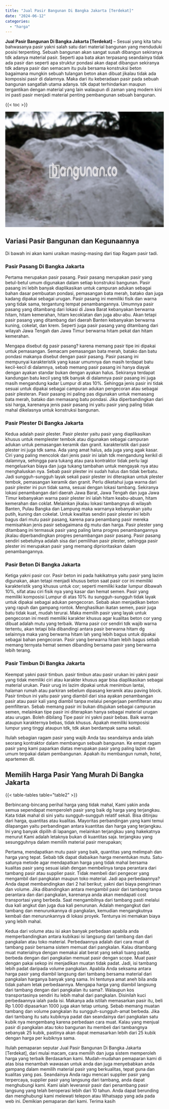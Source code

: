 ```yaml
---
title: "Jual Pasir Bangunan Di Bangka Jakarta [Terdekat]"
date: "2024-06-12"
categories: 
  - "harga"
---
```


**Jual Pasir Bangunan Di Bangka Jakarta \[Terdekat\]** – Sesuai yang kita tahu bahwasanya pasir yakni salah satu dari material bangunan yang menduduki posisi terpenting. Sebuah bangunan akan sangat susah dibangun sekiranya tdk adanya material pasir. Seperti apa bata akan terpasang seandainya tidak ada pasir dan seperti apa struktur pondasi akan dapat dibangun sekiranya tdk adanya pasir dan semacam itu pula bersama konstruksi beton bagaimana mungkin sebuah tulangan beton akan dibuat jikalau tidak ada komposisi pasir di dalamnya. Maka dari itu keberadaan pasir pada sebuah bangunan sangatlah utama adanya. tdk dapat terhindarkan maupun tergantikan dengan material yang lain walaupun di zaman yang modern kini ini pasti pasir menjadi material penting pembangunan sebuah bangunan.

{{< toc >}}

![Jual Pasir Bangunan Di Bangka Jakarta [Terdekat]](/images/jual-pasir-bangunan-75.png)

## Variasi Pasir Bangunan dan Kegunaannya

Di bawah ini akan kami uraikan masing-masing dari tiap Ragam pasir tadi.

### Pasir Pasang Di Bangka Jakarta

Pertama merupakan pasir pasang. Pasir pasang merupakan pasir yang betul-betul umum digunakan dalam setiap konstruksi bangunan. Pasir pasang ini lebih banyak diaplikasikan untuk campuran adukan sebagai bahan dasar pembuatan pondasi, pemasangan bata merah, batako dan juga kadang dipakai sebagai urugan. Pasir pasang ini memiliki fisik dan warna yang tidak sama, tergantung tempat penambangannya. Umumnya pasir pasang yang ditambang dari lokasi di Jawa Barat kebanyakan berwarna hitam, hitam kemerahan, hitam kecoklatan dan juga abu-abu. Akan tetapi pasir pasang yang ditambang dari daerah Banten kebanyakan berwarna kuning, cokelat, dan krem. Seperti juga pasir pasang yang ditambang dari wilayah Jawa Tengah dan Jawa Timur berwarna hitam pekat dan hitam kemerahan.

Mengapa disebut dg pasir pasang? karena memang pasir tipe ini dipakai untuk pemasangan. Semacam pemasangan bata merah, batako dan batu pondasi makanya disebut dengan pasir pasang. Pasir pasang ini mempunyai karakteristik yang kasar umumnya dan masih terdapat batu kecil-kecil di dalamnya, sebab memang pasir pasang ini hanya diayak dengan ayakan standar bukan dengan ayakan halus. Sekiranya terdapat kandungan batu kecil yang tdk banyak di dalamnya pasir pasang ini juga masih mengandung kadar Lumpur di atas 10%. Sehingga jenis pasir ini tidak sesuai untuk dipakai sebagai campuran adukan pengecoran atau sebagai pasir plesteran. Pasir pasang ini paling pas digunakan untuk memasang bata merah, batako dan memasang batu pondasi. Jika diperbandingkan dari sisi harga, karenanya jenis pasir pasang ini yaitu pasir yang paling tidak mahal dikelasnya untuk konstruksi bangunan.

### Pasir Plester Di Bangka Jakarta

Kedua adalah pasir plester. Pasir plester yaitu pasir yang diaplikasikan khusus untuk memplester tembok atau digunakan sebagai campuran adukan untuk pemasangan keramik dan granit. karakteristik dari pasir plester ini juga tdk sama. Ada yang amat halus, ada juga yang agak kasar. Ciri yang paling mencolok dari jenis pasir ini ialah tdk mengandung kerikil di dalamnya, sehingga para tukang atau para kontraktor tidak perlu lagi mengeluarkan biaya dan juga tukang tambahan untuk mengayak nya atau menghaluskan nya. Sebab pasir plester ini sudah halus dan tidak berbatu. Jadi sungguh-sungguh layak sekali pasir plester ini diterapkan untuk plester tembok, pemasangan keramik dan granit. Perlu diketahui juga warna dari pasir plester ini pun tidak sama, sesuai dengan lokasi tambang. Sekiranya lokasi penambangan dari daerah Jawa Barat, Jawa Tengah dan juga Jawa Timur kebanyakan warna pasir plester ini ialah hitam keabu-abuan, hitam kemerahan dan coklat. Melainkan jikalau lokasi tambangnya di wilayah Banten, Pulau Bangka dan Lampung maka warnanya kebanyakan yaitu putih, kuning dan cokelat. Untuk kwalitas sendiri pasir plester ini lebih bagus dari mutu pasir pasang, karena para penambang pasir mereka memisahkan jenis pasir sebagaimana dg mutu dan harga. Pasir plester yang ditambang ini termasuk pasir yang paling lama progres penambangannya jikalau diperbandingkan progres penambangan pasir pasang. Pasir pasang sendiri sebetulnya adalah sisa dari pemilihan pasir plester, sehingga pasir plester ini merupakan pasir yang memang diprioritaskan dalam penambangannya.

### Pasir Beton Di Bangka Jakarta

Ketiga yakni pasir cor. Pasir beton ini pada hakikatnya yaitu pasir yang lazim digunakan, akan tetapi menjadi khusus beton saat pasir cor ini memiliki karakteristik yang khusus untuk cor; seperti memiliki kadar lumpur dibawah 10%, sifat atau ciri fisik nya yang kasar dan hemat semen. Pasir yang memiliki komposisi Lumpur di atas 10% itu sungguh-sungguh tidak layak untuk dipakai sebagai adukan pengecoran. Sebab akan menjadikan beton yang rapuh dan gampang rontok. Menghasilkan ikatan semen, pasir juga batu tidak kuat, mudah terurai. Maka memilih pasir yang layak untuk pengecoran ini mesti memiliki karakter khusus agar kualitas beton cor yang dibuat adalah mutu yang terbaik. Warna pasir cor sendiri tdk wajib warna tertentu, akan tetapi bila dibandingi antara pasir berwarna hitam dg selainnya maka yang berwarna hitam lah yang lebih bagus untuk dipakai sebagai bahan pengecoran. Pasir yang berwarna hitam lebih bagus sebab memang ternyata hemat semen dibanding bersama pasir yang berwarna lebih terang.

### Pasir Timbun Di Bangka Jakarta

Keempat yakni pasir timbun. pasir timbun atau pasir urukan ini yakni pasir yang tidak memiliki ciri atau karakter khusus agar bisa diaplikasikan sebagai material urukan. Pasir urug ini lazim dipakai untuk menimbun lantai, halaman rumah atau parkiran sebelum dipasang keramik atau paving block. Pasir timbun ini yaitu pasir yang diambil dari sisa ayakan penambangan pasir atau pasir kali yang diambil tanpa melalui pengerjaan pemfilteran atau pemfilteran. Sebab memang pasir ini bukan ditujukan sebagai campuran semen, melainkan tipe pasir ini diterapkan hanya sebagai material urugan atau urugan. Boleh dibilang Tipe pasir ini yakni pasir bebas. Baik warna ataupun karakternya bebas, tidak khusus. Apakah memiliki komposisi lumpur yang tinggi ataupun tdk, tdk akan berdampak sama sekali.

Itulah sebagian ragam pasir yang wajib Anda tau seandainya anda ialah seorang kontraktor dalam membangun sebuah bangunan. Ke empat ragam pasir yang kami paparkan diatas merupakan pasir yang paling lazim dan umum terpakai dalam pembangunan. Apakah itu membangun rumah, hotel, apartemen dll.

## Memilih Harga Pasir Yang Murah Di Bangka Jakarta

{{< table-tables table="table2" >}}

Berbincang-bincang perihal harga yang tidak mahal, Kami yakin anda semua sependapat memperoleh pasir yang baik dg harga yang terjangkau. Kata tidak mahal di sini yaitu sungguh-sungguh relatif sekali. Bisa ditinjau dari harga, quantitas atau kualitas. Mayoritas perbandingan yang kami temui dilapangan yaitu perbandingan antara kuantitas dan harga yang terjangkau. Ini yang banyak dipilih di lapangan, melainkan terjangkau yang hakekatnya menurut Kami adalah letaknya bukan di kuantitas saja. terjangkau yang sesungguhnya dalam memilih material pasir merupakan;

Pertama, mendapatkan mutu pasir yang baik, quantitas yang melimpah dan harga yang tepat. Sebab tdk dapat diabaikan harga menentukan mutu. Satu-satunya metode agar mendapatkan harga yang tidak mahal bersama kualitas pasir yang sesuai ialah dengan membelinya tanpa perantara dari tambang pasir atau supplier pasir. Tidak membeli dari pengecer yang mengambil dari pangkalan maupun toko material. Jadi apa perbedaannya? Anda dapat membandingkan dari 2 hal berikut; yakni dari biaya pengiriman dan volume. Jika dibandingkan antara mengambil pasir dari tambang tanpa perantara dan dari pangkalan, karenanya anda akan mendapati cost transportasi yang berbeda. Saat mengambilnya dari tambang pasti melalui dua kali angkut dan juga dua kali penurunan. Adalah mengangkut dari tambang dan menurunkannya di pangkalan, kemudian mengangkutnya kembali dan menurunkannya di lokasi proyek. Tentunya ini memakan biaya yang lebih mahal.

Kedua dari volume atau isi akan banyak perbedaan apabila anda memperbandingkan antara kubikasi isi langsung dari tambang dan dari pangkalan atau toko material. Perbedaannya adalah dari cara muat di tambang pasir bersama sistem memuat dari pangkalan. Kalau ditambang muat materialnya dengan memakai alat berat yang sekali tuang padat, berbeda dengan dari pangkalan memuat pasir dengan scope. Muat pasir dengan pakai sekop ini menjadikan muatan tidak padat. Jadi, isi tambang lebih padat daripada volume pangkalan. Apabila Anda seksama antara harga pasir yang diambil langsung dari tambang bersama material dari pangkalan harganya banyak yang sama. Ini tentunya amat aneh bila anda tidak paham letak perbedaannya. Mengapa harga yang diambil langsung dari tambang dengan dari pangkalan itu sama?. Walaupun kos transportasinya sendiri itu lebih mahal dari pangkalan. Disinilah kuci perbedaannya ialah pada isi. Makanya ada istilah memasarkan pasir itu, beli Rp 1.000 dipasarkan 1000 juga akan tetap untung. Sebab memang muatan tambang dan volume pangkalan itu sungguh-sungguh-amat berbeda. Jika dari tambang itu satu kubiknya padat dan seandainya dari pangkalan satu kubik nya mengembang karena perbedaan cara muat. Kalau yang menjual pasir di pangkalan atau toko bangunan itu membeli dari tambangnya sebanyak 25 kubik, pastinya akan dapat memasarkan lebih dari 25 kubik dengan harga per kubiknya sama.

Itulah pemaparan seputar Jual Pasir Bangunan Di Bangka Jakarta \[Terdekat\], dari mulai macam, cara memilih dan juga sistem memperoleh harga yang terbaik Berdasarkan kami. Mudah-mudahan pemaparan kami di atas bisa menambah wawasan untuk anda dan juga menyebabkan anda gampang dalam memilih material pasir yang berkualitas, tepat guna dan kualitas yang pas. Seandainya Anda ragu mencari supplier pasir yang terpercaya, supplier pasir yang langsung dari tambang, anda dapat menghubungi kami. Kami ialah leveransir pasir dari penambang pasir langsung yang telah beroperasi lebih dari 10 tahun. Anda dapat berunding dan menghubungi kami melewati telepon atau Whatsapp yang ada pada web ini. Demikian pemaparan dari kami. Terima kasih
